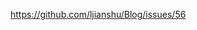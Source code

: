 <!--
 * @Descripttion: 
 * @version: 1.0.0
 * @Author: jimmiezhou
 * @Date: 2019-11-22 16:38:03
 * @LastEditors: jimmiezhou
 * @LastEditTime: 2019-11-22 16:38:06
 -->
https://github.com/ljianshu/Blog/issues/56